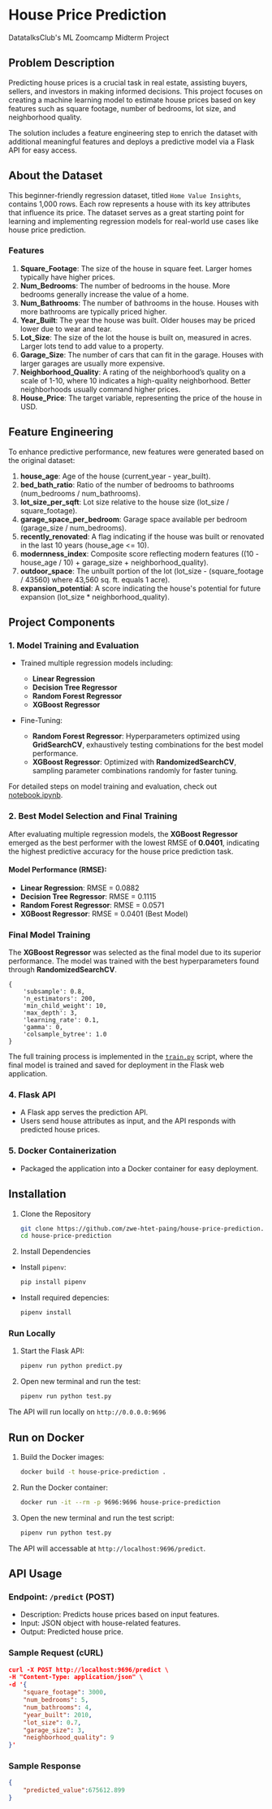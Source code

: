 # House Price Prediction

DatatalksClub's ML Zoomcamp Midterm Project

## Problem Description

Predicting house prices is a crucial task in real estate, assisting buyers, sellers, and investors in making informed decisions. This project focuses on creating a machine learning model to estimate house prices based on key features such as square footage, number of bedrooms, lot size, and neighborhood quality.

The solution includes a feature engineering step to enrich the dataset with additional meaningful features and deploys a predictive model via a Flask API for easy access.

## About the Dataset

This beginner-friendly regression dataset, titled `Home Value Insights`, contains 1,000 rows. Each row represents a house with its key attributes that influence its price. The dataset serves as a great starting point for learning and implementing regression models for real-world use cases like house price prediction.

### Features

1. **Square_Footage**: The size of the house in square feet. Larger homes typically have higher prices.
2. **Num_Bedrooms**: The number of bedrooms in the house. More bedrooms generally increase the value of a home.
3. **Num_Bathrooms**: The number of bathrooms in the house. Houses with more bathrooms are typically priced higher.
4. **Year_Built**: The year the house was built. Older houses may be priced lower due to wear and tear.
5. **Lot_Size**: The size of the lot the house is built on, measured in acres. Larger lots tend to add value to a property.
6. **Garage_Size**: The number of cars that can fit in the garage. Houses with larger garages are usually more expensive.
7. **Neighborhood_Quality**: A rating of the neighborhood’s quality on a scale of 1-10, where 10 indicates a high-quality neighborhood. Better neighborhoods usually command higher prices.
8. **House_Price**: The target variable, representing the price of the house in USD.

## Feature Engineering

To enhance predictive performance, new features were generated based on the original dataset:

1. **house_age**: Age of the house (current_year - year_built).
2. **bed_bath_ratio**: Ratio of the number of bedrooms to bathrooms (num_bedrooms / num_bathrooms).
3. **lot_size_per_sqft**: Lot size relative to the house size (lot_size / square_footage).
4. **garage_space_per_bedroom**: Garage space available per bedroom (garage_size / num_bedrooms).
5. **recently_renovated**: A flag indicating if the house was built or renovated in the last 10 years (house_age <= 10).
6. **modernness_index**: Composite score reflecting modern features ((10 - house_age / 10) + garage_size + neighborhood_quality).
7. **outdoor_space**: The unbuilt portion of the lot (lot_size - (square_footage / 43560) where 43,560 sq. ft. equals 1 acre).
8. **expansion_potential**: A score indicating the house's potential for future expansion (lot_size * neighborhood_quality).


## Project Components

### 1. Model Training and Evaluation

* Trained multiple regression models including:

    * **Linear Regression**
    * **Decision Tree Regressor**
    * **Random Forest Regressor**
    * **XGBoost Regressor**

* Fine-Tuning:
    - **Random Forest Regressor**: Hyperparameters optimized using **GridSearchCV**, exhaustively testing combinations for the best model performance.
    - **XGBoost Regressor**: Optimized with **RandomizedSearchCV**, sampling parameter combinations randomly for faster tuning.

For detailed steps on model training and evaluation, check out [notebook.ipynb](notebook.ipynb).


### 2. Best Model Selection and Final Training

After evaluating multiple regression models, the **XGBoost Regressor** emerged as the best performer with the lowest RMSE of **0.0401**, indicating the highest predictive accuracy for the house price prediction task.

#### Model Performance (RMSE):

- **Linear Regression**: RMSE = 0.0882
- **Decision Tree Regressor**: RMSE = 0.1115
- **Random Forest Regressor**: RMSE = 0.0571
- **XGBoost Regressor**: RMSE = 0.0401 (Best Model)

### Final Model Training

The **XGBoost Regressor** was selected as the final model due to its superior performance. The model was trained with the best hyperparameters found through **RandomizedSearchCV**. 

```dict
{   
    'subsample': 0.8, 
    'n_estimators': 200, 
    'min_child_weight': 10, 
    'max_depth': 3, 
    'learning_rate': 0.1, 
    'gamma': 0, 
    'colsample_bytree': 1.0
}
```

The full training process is implemented in the [`train.py`](train.py) script, where the final model is trained and saved for deployment in the Flask web application.

### 4. Flask API

* A Flask app serves the prediction API.
* Users send house attributes as input, and the API responds with predicted house prices.

### 5. Docker Containerization

* Packaged the application into a Docker container for easy deployment.


## Installation

1. Clone the Repository

    ```bash
    git clone https://github.com/zwe-htet-paing/house-price-prediction.git
    cd house-price-prediction 
    ```

2. Install Dependencies

* Install `pipenv`:

    ```bash
    pip install pipenv
    ```

* Install required depencies:

    ```bash
    pipenv install
    ```

### Run Locally

1. Start the Flask API:

    ```bash
    pipenv run python predict.py
    ```

2. Open new terminal and run the test:

    ```bash
    pipenv run python test.py
    ```

The API will run locally on `http://0.0.0.0:9696`


## Run on Docker

1. Build the Docker images:

    ```bash
    docker build -t house-price-prediction .
    ```

2. Run the Docker container:

    ```bash
    docker run -it --rm -p 9696:9696 house-price-prediction
    ```

3. Open the new terminal and run the test script:

    ```bash
    pipenv run python test.py
    ```

The API will accessable at `http://localhost:9696/predict`.

## API Usage

### Endpoint: `/predict` (POST)
* Description: Predicts house prices based on input features.
* Input: JSON object with house-related features.
* Output: Predicted house price.

### Sample Request (cURL)

```json
curl -X POST http://localhost:9696/predict \
-H "Content-Type: application/json" \
-d '{
    "square_footage": 3000,
    "num_bedrooms": 5,
    "num_bathrooms": 4,
    "year_built": 2010,
    "lot_size": 0.7,
    "garage_size": 3,
    "neighborhood_quality": 9
}'

```

### Sample Response

```json
{
    "predicted_value":675612.899
}
```